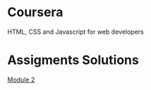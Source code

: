 # Coursera
HTML, CSS and Javascript for web developers

# Assigments Solutions
[Module 2](https://kashiekzmi.github.io/Coursera-HTML-CSS-and-Javascript-for-web-developers/Coursera%20Solutions/Assignment%202/index.html)
